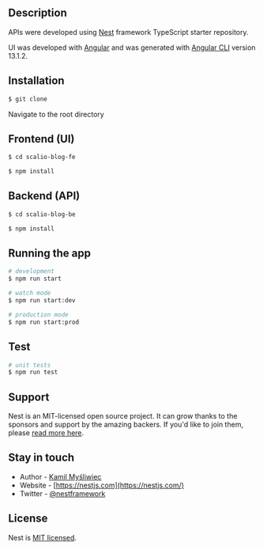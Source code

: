 
[APP URL]: https://scalio-blog.vercel.app
[API Documentation Url]: https://scalio-blog.herokuapp.com/api/



## Description

APIs were developed using [Nest](https://github.com/nestjs/nest) framework TypeScript starter repository.

UI was developed with [Angular](https://angular.io) and was generated with [Angular CLI](https://github.com/angular/angular-cli) version 13.1.2.


## Installation

```bash
$ git clone 
```
Navigate to the root directory
## Frontend (UI)

```bash
$ cd scalio-blog-fe

$ npm install
```

## Backend (API)

```bash
$ cd scalio-blog-be

$ npm install
```

## Running the app

```bash
# development
$ npm run start

# watch mode
$ npm run start:dev

# production mode
$ npm run start:prod
```

## Test

```bash
# unit tests
$ npm run test
```

## Support

Nest is an MIT-licensed open source project. It can grow thanks to the sponsors and support by the amazing backers. If you'd like to join them, please [read more here](https://docs.nestjs.com/support).

## Stay in touch

- Author - [Kamil Myśliwiec](https://kamilmysliwiec.com)
- Website - [https://nestjs.com](https://nestjs.com/)
- Twitter - [@nestframework](https://twitter.com/nestframework)

## License

Nest is [MIT licensed](LICENSE).
